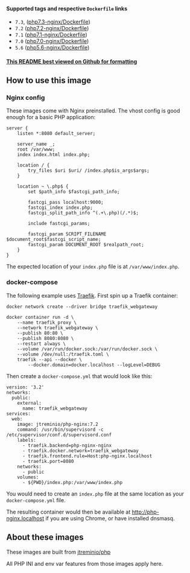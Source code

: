 #### Supported tags and respective `Dockerfile` links

* `7.3`, ([php7.3-nginx/Dockerfile](https://github.com/jtreminio/php-docker/blob/master/nginx/Dockerfile-7.3))
* `7.2` ([php7.2-nginx/Dockerfile](https://github.com/jtreminio/php-docker/blob/master/nginx/Dockerfile-7.2))
* `7.1` ([php7.1-nginx/Dockerfile](https://github.com/jtreminio/php-docker/blob/master/nginx/Dockerfile-7.1))
* `7.0` ([php7.0-nginx/Dockerfile](https://github.com/jtreminio/php-docker/blob/master/nginx/Dockerfile-7.0))
* `5.6` ([php5.6-nginx/Dockerfile](https://github.com/jtreminio/php-docker/blob/master/nginx/Dockerfile-5.6))

#### [This README best viewed on Github for formatting](https://github.com/jtreminio/php-docker/blob/master/nginx/README.md)

## How to use this image

### Nginx config

These images come with Nginx preinstalled. The vhost config is good enough for a basic PHP application:

    server {
        listen *:8080 default_server;
    
        server_name _;
        root /var/www;
        index index.html index.php;
    
        location / {
            try_files $uri $uri/ /index.php$is_args$args;
        }
    
        location ~ \.php$ {
            set $path_info $fastcgi_path_info;
    
            fastcgi_pass localhost:9000;
            fastcgi_index index.php;
            fastcgi_split_path_info ^(.+\.php)(/.*)$;
    
            include fastcgi_params;
    
            fastcgi_param SCRIPT_FILENAME $document_root$fastcgi_script_name;
            fastcgi_param DOCUMENT_ROOT $realpath_root;
        }
    }

The expected location of your `index.php` file is at `/var/www/index.php`.

### docker-compose

The following example uses [Traefik](https://hub.docker.com/_/traefik/). First spin up a Traefik container:

    docker network create --driver bridge traefik_webgateway

    docker container run -d \
        --name traefik_proxy \
        --network traefik_webgateway \
        --publish 80:80 \
        --publish 8080:8080 \
        --restart always \
        --volume /var/run/docker.sock:/var/run/docker.sock \
        --volume /dev/null:/traefik.toml \
        traefik --api --docker \
            --docker.domain=docker.localhost --logLevel=DEBUG

Then create a `docker-compose.yml` that would look like this:

    version: '3.2'
    networks:
      public:
        external:
          name: traefik_webgateway
    services:
      web:
        image: jtreminio/php-nginx:7.2
        command: /usr/bin/supervisord -c /etc/supervisor/conf.d/supervisord.conf
        labels:
          - traefik.backend=php-nginx-nginx
          - traefik.docker.network=traefik_webgateway
          - traefik.frontend.rule=Host:php-nginx.localhost
          - traefik.port=8080
        networks:
          - public
        volumes:
          - ${PWD}/index.php:/var/www/index.php

You would need to create an `index.php` file at the same location as your `docker-compose.yml` file.

The resulting container would then be available at http://php-nginx.localhost if you are using Chrome, or have installed dnsmasq.

## About these images

These images are built from [jtreminio/php](https://hub.docker.com/r/jtreminio/php/)

All PHP INI and env var features from those images apply here.
